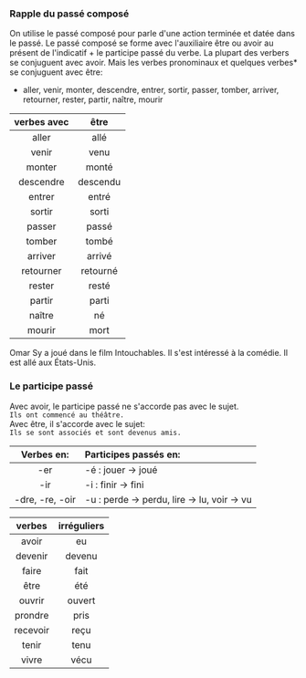 ### Rapple du passé composé
On utilise le passé composé pour parle d'une action terminée et datée dans le passé.
Le passé composé se forme avec l'auxiliaire être ou avoir au présent de l'indicatif + le participe passé du verbe.
La plupart des verbers se conjuguent avec avoir. Mais les verbes pronominaux et quelques verbes* se conjuguent avec être:

* aller, venir, monter, descendre, entrer, sortir, passer, tomber, arriver, retourner, rester, partir, naître, mourir

| verbes avec | être |
| :--: | :--: |  
| aller | allé |
| venir | venu | 
| monter | monté |
| descendre | descendu | 
| entrer | entré | inscrir | 
| sortir | sorti | 
| passer | passé |
| tomber | tombé |
| arriver | arrivé |
| retourner | retourné |
| rester | resté |
| partir | parti |
| naître | né |
| mourir | mort |
 
Omar Sy a joué dans le film Intouchables.
Il s'est intéressé à la comédie.
Il est allé aux États-Unis.
### Le participe passé
Avec avoir, le participe passé ne s'accorde pas avec le sujet.<br>
```Ils ont commencé au théâtre.```<br>
Avec être, il s'accorde avec le sujet:<br> 
```Ils se sont associés et sont devenus amis.```

| Verbes en:   | Participes passés en: |
| :-----: | :----------------- |
| -er|-é : jouer -> joué |
| -ir|-i : finir -> fini |
| -dre, -re, -oir | -u : perde -> perdu, lire -> lu, voir -> vu |

| verbes | irréguliers |
| :--: |  :--: |
| avoir | eu |
| devenir | devenu |
| faire | fait |
| être | été |
| ouvrir | ouvert |
| prondre | pris |
| recevoir | reçu |
| tenir | tenu |
| vivre | vécu |
